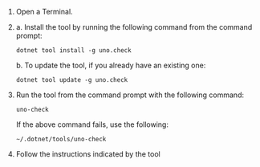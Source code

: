 1. Open a Terminal.
1. a. Install the tool by running the following command from the command prompt:

    ```
    dotnet tool install -g uno.check
    ```

   b. To update the tool, if you already have an existing one:

    ```
    dotnet tool update -g uno.check
    ```

1. Run the tool from the command prompt with the following command:

    ```
    uno-check
    ```

    If the above command fails, use the following:

    ```
    ~/.dotnet/tools/uno-check
    ```

1. Follow the instructions indicated by the tool
